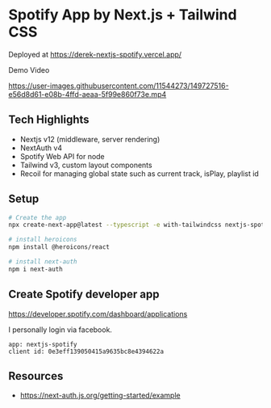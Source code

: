 # Spotify App by Next.js + Tailwind CSS

Deployed at https://derek-nextjs-spotify.vercel.app/

Demo Video

https://user-images.githubusercontent.com/11544273/149727516-e56d8d61-e08b-4ffd-aeaa-5f99e860f73e.mp4

## Tech Highlights

- Nextjs v12 (middleware, server rendering)
- NextAuth v4
- Spotify Web API for node
- Tailwind v3, custom layout components
- Recoil for managing global state such as current track, isPlay, playlist id

## Setup

```bash
# Create the app
npx create-next-app@latest --typescript -e with-tailwindcss nextjs-spotify

# install heroicons
npm install @heroicons/react

# install next-auth
npm i next-auth
```

## Create Spotify developer app

https://developer.spotify.com/dashboard/applications

I personally login via facebook.

```
app: nextjs-spotify
client id: 0e3eff139050415a9635bc8e4394622a
```

## Resources

- https://next-auth.js.org/getting-started/example
